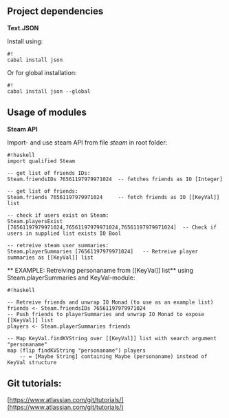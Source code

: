 ## Project dependencies
**Text.JSON**

Install using:
```
#!
cabal install json
```
Or for global installation:
```
#!
cabal install json --global
```

## Usage of modules
**Steam API**

Import- and use steam API from file *steam* in root folder:
```
#!haskell
import qualified Steam

-- get list of friends IDs:
Steam.friendsIDs 76561197979971024  -- fetches friends as IO [Integer]

-- get list of friends:
Steam.friends 76561197979971024 	-- fetch friends as IO [[KeyVal]] list

-- check if users exist on Steam:
Steam.playersExist [76561197979971024,76561197979971024,76561197979971024]	-- Check if users in supplied list exists IO Bool

-- retreive steam user summaries:
Steam.playerSummaries [76561197979971024]	-- Retreive player summaries as [[KeyVal]] list
```

** EXAMPLE: Retreiving personaname from [[KeyVal]] list** using Steam.playerSummaries and KeyVal-module:
```
#!haskell

-- Retreive friends and unwrap IO Monad (to use as an example list)
friends <- Steam.friendsIDs 76561197979971024
-- Push friends to playerSummaries and unwrap IO Monad to expose [[KeyVal]] list
players <- Steam.playerSummaries friends

-- Map KeyVal.findKVString over [[KeyVal]] list with search argument "personaname"
map (flip findKVString "personaname") players
	-- = [Maybe String] containing Maybe (personaname) instead of KeyVal structure 

```

## Git tutorials:
[https://www.atlassian.com/git/tutorials/](https://www.atlassian.com/git/tutorials/)